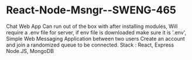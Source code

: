 # React-Node-Msngr--SWENG-465
Chat Web App
Can run out of the box with after installing modules,
Will require a .env file for server, 
if env file is downloaded make sure it is '.env',
Simple Web Messaging Application between two users
Create an account and join a randomized queue to be connected.
Stack : React, Express Node.JS, MongoDB
